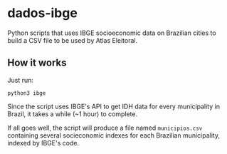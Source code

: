 # dados-ibge
Python scripts that uses IBGE socioeconomic data on Brazilian cities to build a CSV file to be used by Atlas Eleitoral.  

## How it works
Just run: 
```
python3 ibge
```

Since the script uses IBGE's API to get IDH data for every municipality in Brazil, it takes a while (~1 hour) to complete.

If all goes well, the script will produce a file named `municipios.csv` containing several socieconomic indexes for each Brazilian municipality, indexed by IBGE's code.  
